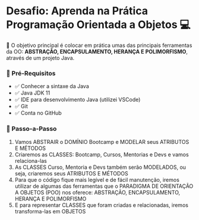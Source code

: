 # Desafio: Aprenda na Prática Programação Orientada a Objetos 💻

💎 O objetivo principal é colocar em prática umas das principais ferramentas da OO: **ABSTRAÇÃO, ENCAPSULAMENTO, HERANÇA E POLIMORFISMO**, através de um projeto Java.

### 🛑 Pré-Requisitos
- ✅ Conhecer a sintaxe da Java
- ✅ Java JDK 11
- ✅ IDE para desenvolvimento Java (utilizei VSCode)
- ✅ Git
- ✅ Conta no GitHub

### 👣 Passo-a-Passo
1. Vamos ABSTRAIR o DOMÍNIO Bootcamp e MODELAR seus ATRIBUTOS E MÉTODOS
2. Criaremos as CLASSES: Bootcamp, Cursos, Mentorias e Devs e vamos relaciona-las
3. As CLASSES Curso, Mentoria e Devs também serão MODELADOS, ou seja, criaremos seus ATRIBUTOS E MÉTODOS
4. Para que o código fique mais legível e de fácil manutenção, iremos utilizar de algumas das ferramentas que o PARADIGMA DE ORIENTAÇÃO A OBJETOS (POO) nos oferece: ABSTRAÇÃO, ENCAPSULAMENTO, HERANÇA E POLIMORFISMO
5. E para representar CLASSES que foram criadas e relacionadas, iremos transforma-las em OBJETOS
